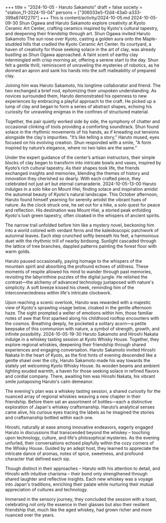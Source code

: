 +++
title = "2024-10-05 - Haruto Sakamoto"
draft = false
society = "station_11-2024-10-04"
persons = ["306033e5-f2d4-43a0-a333-399a874f2270"]
+++
This is content/activity/2024-10-05.md
2024-10-05-09-30
Shun Ogawa and Haruto Sakamoto explore creativity at Kyoto Ceramic Art Center, crafting ceramics inspired by Kyoto's cultural tapestry, and deepening their friendship through art.
Shun Ogawa invited Haruto Sakamoto
The sun rose over Kyoto, casting a golden aura onto the Maple-studded hills that cradled the Kyoto Ceramic Art Center. Its courtyard, a haven of creativity for those seeking solace in the art of clay, was already bustling as Shun Ogawa approached. A faint scent of earthy clay intermingled with crisp morning air, offering a serene start to the day. Shun felt a gentle thrill, reminiscent of unraveling the mysteries of robotics, as he donned an apron and sank his hands into the soft malleability of prepared clay.

Joining him was Haruto Sakamoto, his longtime collaborator and friend. The two exchanged a brief nod, epitomizing their unspoken understanding. As novices surrounded them, Haruto demonstrated his openness to new experiences by embracing a playful approach to the craft. He picked up a lump of clay and began to form a series of abstract shapes, echoing his curiosity for unraveling enigmas in the confines of structured material.

Together, the pair quietly worked side by side, the symphony of chatter and occasional clinking of tools providing a comforting soundtrack. Shun found solace in the rhythmic movements of his hands, as if kneading out tensions alongside the clay's impurities. "It’s like telling a story," Haruto mused, eyes focused on his evolving creation. Shun responded with a smile, "A form inspired by nature’s elegance, where no two tales are the same."

Under the expert guidance of the center’s artisan instructors, their simple blocks of clay began to transform into intricate bowls and vases, inspired by Kyoto’s rich cultural tapestry. As their shapes took life, the friends exchanged insights and memories, blending the themes of history and innovation they cherished so dearly. With each crafted piece, they celebrated not just art but eternal camaraderie.
2024-10-05-13-00
Haruto indulges in a solo hike on Mount Hiei, finding solace and inspiration amidst the autumnal beauty of Kyoto's natural landscape.
This October afternoon, Haruto found himself yearning for serenity amidst the vibrant hues of nature. As the clock struck one, he set out for a hike, a solo quest for peace and reflection. His destination was Mount Hiei, a storied peak enfolding Kyoto's lush green tapestry, often cloaked in the whispers of ancient spirits.

The narrow trail unfolded before him like a mystery novel, beckoning him into a world colored with verdant ferns and the kaleidoscopic patchwork of autumnal leaves. Each step crunched softly beneath his feet, a harmonious duet with the rhythmic trill of nearby birdsong. Sunlight cascaded through the lattice of tree branches, dappled patterns painting the forest floor with warm golds.

Haruto paused occasionally, paying homage to the whispers of the mountain spirit and absorbing the profound echoes of stillness. These moments of respite allowed his mind to wander through past memories, revisiting the labyrinthine puzzles of the digital jungle. He relished the contrast—the alchemy of advanced technology juxtaposed with nature's simplicity. A soft breeze kissed his cheek, reminding him of the interconnectedness within life's intricate clockwork.

Upon reaching a scenic overlook, Haruto was rewarded with a majestic view of Kyoto's sprawling visage below, cloaked in the gentle afternoon haze. The sight prompted a welter of emotions within him, those familiar notes of awe that first sparked along his childhood rooftop encounters with the cosmos. Breathing deeply, he pocketed a solitary acorn—a petite keepsake of this communion with nature, a symbol of strength, growth, and infinite possibility.
2024-10-05-19-30
Haruto Sakamoto and Hiroshi Nakata indulge in a whiskey tasting session at Kyoto Whisky House. Together, they explore regional whiskies, deepening their friendship through shared experiences and engaging conversation.
Haruto Sakamoto invited Hiroshi Nakata
In the heart of Kyoto, as the first hints of evening descended like a gentle shawl over the city, Haruto Sakamoto made his way towards the stately yet welcoming Kyoto Whisky House. Its wooden beams and ambient lighting exuded warmth, a haven for those seeking solace in refined flavors and cordial company. There, awaiting him was Hiroshi Nakata, his vibrant smile juxtaposing Haruto's calm demeanor. 

The evening's plan was a whiskey tasting session, a shared curiosity for the nuanced array of regional whiskies weaving a new chapter in their friendship. Before them sat an assortment of bottles—each a distinctive exploration of Japan's whiskey craftsmanship. Haruto’s analytical senses came alive, his curious eyes tracing the labels as he imagined the stories and craftsmanship bottled within each one.

Hiroshi, naturally at ease among innovative endeavors, eagerly engaged Haruto in discussions that transcended beyond the whiskey – touching upon technology, culture, and life's philosophical mysteries. As the evening unfurled, their conversations echoed playfully within the cozy corners of the Whisky House. Guided by an adept host, they learned to appreciate the intricate dance of aromas, notes of spice, sweetness, and profound character that defined each sip.

Though distinct in their approaches – Haruto with his attention to detail, and Hiroshi with intuitive charisma – their bond only strengthened through shared laughter and reflective insights. Each new whiskey was a voyage into Japan's traditions, enriching their palate while nurturing their mutual appreciation of cultures and technology.

Immersed in the sensory journey, they concluded the session with a toast, celebrating not only the essence in their glasses but also their resilient friendship that, much like the aged whiskey, had grown richer and more nuanced over the years.
